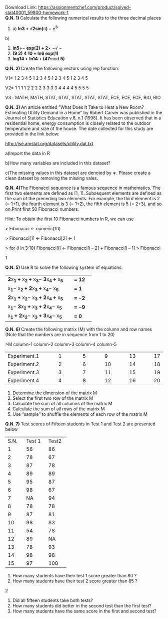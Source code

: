 Download Link: https://assignmentchef.com/product/solved-stat40001_59800-homework-1
<br>
<strong>Q.N. 1) </strong>Calculate the following numerical results to the three decimal places

<ol>

 <li>a) <strong>ln3 + </strong>√<strong>2sin(</strong>π<strong>) </strong>− e<strong><sup>3</sup></strong></li>

</ol>

b)

<ol>

 <li><strong>ln5</strong>÷− <strong>exp(2) + 2</strong>× −√ −</li>

 <li><strong>(9 2)           4             10 + ln6              exp(1)</strong></li>

 <li><strong>log14 + ln14 + (47</strong>mod <strong>5)</strong></li>

</ol>

<strong>Q.N. 2) </strong>Create the following vectors using rep function:

V1= 1 2 3 4 5 1 2 3 4 5 1 2 3 4 5 1 2 3 4 5

V2= 1 1 1 1 2 2 2 2 3 3 3 3 4 4 4 4 5 5 5 5

V3= MATH, MATH, STAT, STAT, STAT, STAT, STAT, ECE, ECE, ECE, BIO, BIO

<strong>Q.N. 3) </strong>An article entitled ”What Does It Take to Heat a New Room? Estimating Utility Demand in a Home” by Robert Carver was published in the Journal of Statistics Education v.6, n.1 (1998). It has been observed that in a residential home, energy consumption is closely related to the outdoor temperature and size of the house. The date collected for this study are provided in the link below:

http://jse.amstat.org/datasets/utility.dat.txt

a)Import the data in R

b)How many variables are included in this dataset?

c)The missing values in this dataset are denoted by ∗. Please create a clean dataset by removing the missing vales.

<strong>Q.N. 4)</strong>The Fibonacci sequence is a famous sequence in mathematics. The first two elements are defined as [1, 1]. Subsequent elements are defined as the sum of the preceding two elements. For example, the third element is 2 (= 1+1), the fourth element is 3 (= 1+2), the fifth element is 5 (= 2+3), and so on.Print first 50 Fibonacci numbers.

Hint: To obtain the first 10 Fibonacci numbers in R, we can use

&gt; Fibonacci &lt;- numeric(10)

&gt; Fibonacci[1] &lt;- Fibonacci[2] &lt;- 1

&gt; for (i in 3:10) Fibonacci[i] &lt;- Fibonacci[i – 2] + Fibonacci[i – 1] &gt; Fibonacci

1

<strong>Q.N. 5) </strong>Use R to solve the following system of equations:

<table width="243">

 <tbody>

  <tr>

   <td width="196"><strong>2</strong>x<strong><sub>1 </sub>+ </strong>x<strong><sub>2 </sub>+ </strong>x<strong><sub>3</sub></strong>− <strong>3</strong>x<strong><sub>4 </sub>+ </strong>x<strong><sub>5</sub></strong></td>

   <td width="48"><strong>= 12</strong></td>

  </tr>

  <tr>

   <td width="196">x<strong><sub>1</sub></strong>− x<strong><sub>2 </sub>+ 2</strong>x<strong><sub>3 </sub>+ </strong>x<strong><sub>4</sub></strong>− x<strong><sub>5</sub></strong></td>

   <td width="48"><strong>= 1</strong></td>

  </tr>

  <tr>

   <td width="196"><strong>2</strong>x<strong><sub>1 </sub>+ </strong>x<strong><sub>2</sub></strong>− x<strong><sub>3 </sub>+ 2</strong>x<strong><sub>4 </sub>+ </strong>x<strong><sub>5</sub></strong></td>

   <td width="48"><strong>= </strong>−<strong>2</strong></td>

  </tr>

  <tr>

   <td width="196">x<strong><sub>1</sub></strong>− <strong>3</strong>x<strong><sub>2 </sub>+ </strong>x<strong><sub>3 </sub>+ 2</strong>x<strong><sub>4</sub></strong>− x<strong><sub>5</sub></strong></td>

   <td width="48"><strong>= </strong>−<strong>9</strong></td>

  </tr>

  <tr>

   <td width="196">x<strong><sub>1 </sub>+ 2</strong>x<strong><sub>2</sub></strong>− x<strong><sub>3 </sub>+ 3</strong>x<strong><sub>4</sub></strong>− x<strong><sub>5</sub></strong></td>

   <td width="48"><strong>= 0</strong></td>

  </tr>

 </tbody>

</table>

<strong>Q.N. 6) </strong>Create the following matrix (M) with the column and row names (Note that the numbers are in sequence from 1 to 20)

&gt;M column-1 column-2 column-3 column-4 column-5

<table width="435">

 <tbody>

  <tr>

   <td width="153">Experiment.1</td>

   <td width="69">1</td>

   <td width="61">5</td>

   <td width="69">9</td>

   <td width="69">13</td>

   <td width="15">17</td>

  </tr>

  <tr>

   <td width="153">Experiment.2</td>

   <td width="69">2</td>

   <td width="61">6</td>

   <td width="69">10</td>

   <td width="69">14</td>

   <td width="15">18</td>

  </tr>

  <tr>

   <td width="153">Experiment.3</td>

   <td width="69">3</td>

   <td width="61">7</td>

   <td width="69">11</td>

   <td width="69">15</td>

   <td width="15">19</td>

  </tr>

  <tr>

   <td width="153">Experiment.4</td>

   <td width="69">4</td>

   <td width="61">8</td>

   <td width="69">12</td>

   <td width="69">16</td>

   <td width="15">20</td>

  </tr>

 </tbody>

</table>

<ol>

 <li>Determine the dimension of the matrix M</li>

 <li>Select the first two row of the matrix M</li>

 <li>Calculate the sum of all columns of the matrix M</li>

 <li>Calculate the sum of all rows of the matrix M</li>

 <li>Use “sample” to shuffle the elements of each row of the matrix M</li>

</ol>

<strong>Q.N. 7) </strong>Test scores of Fifteen students in Test 1 and Test 2 are presented below

<table width="149">

 <tbody>

  <tr>

   <td width="43">S.N.</td>

   <td width="55">Test 1</td>

   <td width="50">Test2</td>

  </tr>

  <tr>

   <td width="43">1</td>

   <td width="55">56</td>

   <td width="50">86</td>

  </tr>

  <tr>

   <td width="43">2</td>

   <td width="55">78</td>

   <td width="50">67</td>

  </tr>

  <tr>

   <td width="43">3</td>

   <td width="55">87</td>

   <td width="50">78</td>

  </tr>

  <tr>

   <td width="43">4</td>

   <td width="55">89</td>

   <td width="50">89</td>

  </tr>

  <tr>

   <td width="43">5</td>

   <td width="55">95</td>

   <td width="50">87</td>

  </tr>

  <tr>

   <td width="43">6</td>

   <td width="55">98</td>

   <td width="50">67</td>

  </tr>

  <tr>

   <td width="43">7</td>

   <td width="55">NA</td>

   <td width="50">94</td>

  </tr>

  <tr>

   <td width="43">8</td>

   <td width="55">78</td>

   <td width="50">78</td>

  </tr>

  <tr>

   <td width="43">9</td>

   <td width="55">87</td>

   <td width="50">81</td>

  </tr>

  <tr>

   <td width="43">10</td>

   <td width="55">98</td>

   <td width="50">83</td>

  </tr>

  <tr>

   <td width="43">11</td>

   <td width="55">54</td>

   <td width="50">78</td>

  </tr>

  <tr>

   <td width="43">12</td>

   <td width="55">89</td>

   <td width="50">NA</td>

  </tr>

  <tr>

   <td width="43">13</td>

   <td width="55">78</td>

   <td width="50">93</td>

  </tr>

  <tr>

   <td width="43">14</td>

   <td width="55">98</td>

   <td width="50">98</td>

  </tr>

  <tr>

   <td width="43">15</td>

   <td width="55">97</td>

   <td width="50">100</td>

  </tr>

 </tbody>

</table>

<ol>

 <li>How many students have their test 1 score greater than 80 ?</li>

 <li>How many students have their test 2 score greater than 85 ?</li>

</ol>

2

<ol>

 <li>Did all fifteen students take both tests?</li>

 <li>How many students did better in the second test than the first test?</li>

 <li>How many students have the same score in the first and second test?</li>

</ol>